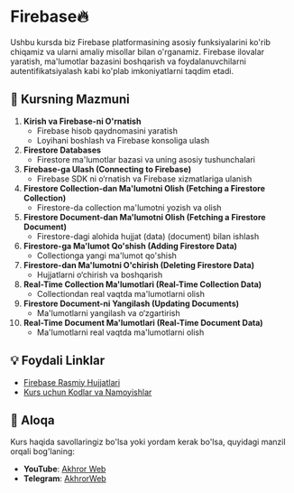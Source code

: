 # Firebase🔥

Ushbu kursda biz Firebase platformasining asosiy funksiyalarini ko'rib chiqamiz va ularni amaliy misollar bilan o'rganamiz. Firebase ilovalar yaratish, ma'lumotlar bazasini boshqarish va foydalanuvchilarni autentifikatsiyalash kabi ko'plab imkoniyatlarni taqdim etadi.

## 📖 Kursning Mazmuni

1. **Kirish va Firebase-ni O'rnatish**
   - Firebase hisob qaydnomasini yaratish
   - Loyihani boshlash va Firebase konsoliga ulash
2. **Firestore Databases**
   - Firestore ma'lumotlar bazasi va uning asosiy tushunchalari
3. **Firebase-ga Ulash (Connecting to Firebase)**
   - Firebase SDK ni o‘rnatish va Firebase xizmatlariga ulanish
4. **Firestore Collection-dan Ma'lumotni Olish (Fetching a Firestore Collection)**
   - Firestore-da collection ma'lumotni yozish va olish
5. **Firestore Document-dan Ma'lumotni Olish (Fetching a Firestore Document)**
   - Firestore-dagi alohida hujjat (data) (document) bilan ishlash
6. **Firestore-ga Ma'lumot Qo'shish (Adding Firestore Data)**
   - Collectionga yangi ma'lumot qo'shish
7. **Firestore-dan Ma'lumotni O'chirish (Deleting Firestore Data)**
   - Hujjatlarni o‘chirish va boshqarish
8. **Real-Time Collection Ma'lumotlari (Real-Time Collection Data)**
   - Collectiondan real vaqtda ma'lumotlarni olish
9. **Firestore Document-ni Yangilash (Updating Documents)**
   - Ma'lumotlarni yangilash va o‘zgartirish
10. **Real-Time Document Ma'lumotlari (Real-Time Document Data)**
    - Ma'lumotlarni real vaqtda ma'lumotlarni olish

## 💡 Foydali Linklar

- [Firebase Rasmiy Hujjatlari](https://firebase.google.com/docs)
- [Kurs uchun Kodlar va Namoyishlar](https://github.com/akhrorSoliev/firebase-lessons-files)

## 📧 Aloqa

Kurs haqida savollaringiz bo'lsa yoki yordam kerak bo'lsa, quyidagi manzil orqali bog'laning:

- **YouTube**: [Akhror Web](https://www.youtube.com/@akhrorweb)
- **Telegram**: [AkhrorWeb](https://t.me/akhror_web)
